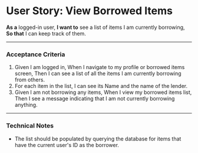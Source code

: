 # User Story: View Borrowed Items

**As a** logged-in user,
**I want to** see a list of items I am currently borrowing,
**So that** I can keep track of them.

---

### Acceptance Criteria

1.  Given I am logged in,
    When I navigate to my profile or borrowed items screen,
    Then I can see a list of all the items I am currently borrowing from others.
2.  For each item in the list, I can see its Name and the name of the lender.
3.  Given I am not borrowing any items,
    When I view my borrowed items list,
    Then I see a message indicating that I am not currently borrowing anything.

---

### Technical Notes

*   The list should be populated by querying the database for items that have the current user's ID as the borrower.

